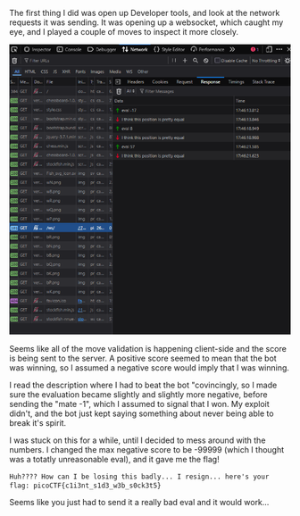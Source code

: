 The first thing I did was open up Developer tools, and look at the network requests it was sending. It was opening up a websocket, which caught my eye, and I played a couple of moves to inspect it more closely.

![Wow](image.png)

Seems like all of the move validation is happening client-side and the score is being sent to the server. A positive score seemed to mean that the bot was winning, so I assumed a negative score would imply that I was winning.

I read the description where I had to beat the bot "covincingly, so I made sure the evaluation became slightly and slightly more negative, before sending the "mate -1", which I assumed to signal that I won. My exploit didn't, and the bot just kept saying something about never being able to break it's spirit.

I was stuck on this for a while, until I decided to mess around with the numbers. I changed the max negative score to be -99999 (which I thought was a totatly unreasonable eval), and it gave me the flag!

```
Huh???? How can I be losing this badly... I resign... here's your flag: picoCTF{c1i3nt_s1d3_w3b_s0ck3t5}
```

Seems like you just had to send it a really bad eval and it would work...